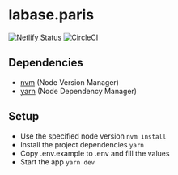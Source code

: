 # labase.paris

[![Netlify Status](https://api.netlify.com/api/v1/badges/a32b8e4b-581d-4647-8d20-320d536f533f/deploy-status)](https://app.netlify.com/sites/labase-paris/deploys)
[![CircleCI](https://circleci.com/gh/la-base-tech/labase.paris/tree/develop.svg?style=svg)](https://circleci.com/gh/la-base-tech/labase.paris/tree/develop)

## Dependencies

- [nvm](https://github.com/nvm-sh/nvm) (Node Version Manager)
- [yarn](https://yarnpkg.com) (Node Dependency Manager)

## Setup

- Use the specified node version `nvm install`
- Install the project dependencies `yarn`
- Copy .env.example to .env and fill the values
- Start the app `yarn dev`
